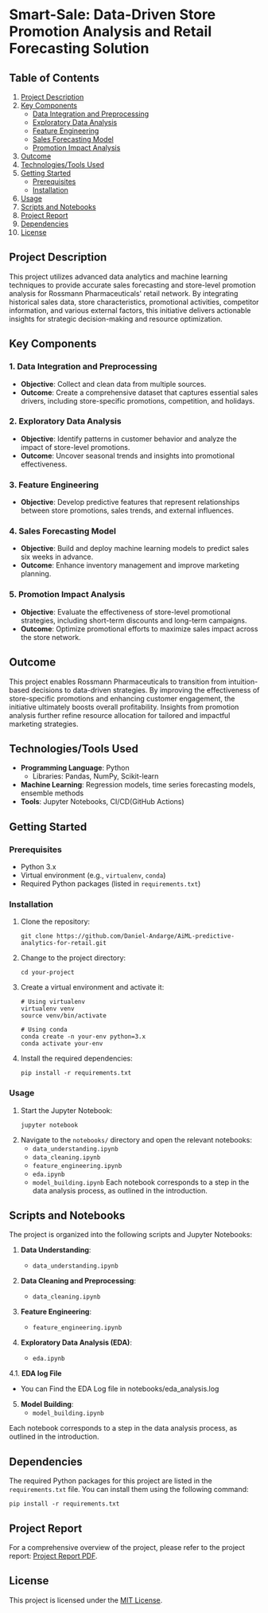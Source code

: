 # Smart-Sale: Data-Driven Store Promotion Analysis and Retail Forecasting Solution


## Table of Contents

1. [Project Description](#project-description)
2. [Key Components](#key-components)
   - [Data Integration and Preprocessing](#1-data-integration-and-preprocessing)
   - [Exploratory Data Analysis](#2-exploratory-data-analysis)
   - [Feature Engineering](#3-feature-engineering)
   - [Sales Forecasting Model](#4-sales-forecasting-model)
   - [Promotion Impact Analysis](#5-promotion-impact-analysis)
3. [Outcome](#outcome)
4. [Technologies/Tools Used](#technologies/tools-used)
5. [Getting Started](#getting-started)
   - [Prerequisites](#prerequisites)
   - [Installation](#installation)
6. [Usage](#usage)
7. [Scripts and Notebooks](#scripts-and-notebooks)
8. [Project Report](#project-report)
9. [Dependencies](#dependencies)
10. [License](#license)


## Project Description

This project utilizes advanced data analytics and machine learning techniques to provide accurate sales forecasting and store-level promotion analysis for Rossmann Pharmaceuticals' retail network. By integrating historical sales data, store characteristics, promotional activities, competitor information, and various external factors, this initiative delivers actionable insights for strategic decision-making and resource optimization.

## Key Components

### 1. Data Integration and Preprocessing
- **Objective**: Collect and clean data from multiple sources.
- **Outcome**: Create a comprehensive dataset that captures essential sales drivers, including store-specific promotions, competition, and holidays.

### 2. Exploratory Data Analysis
- **Objective**: Identify patterns in customer behavior and analyze the impact of store-level promotions.
- **Outcome**: Uncover seasonal trends and insights into promotional effectiveness.

### 3. Feature Engineering
- **Objective**: Develop predictive features that represent relationships between store promotions, sales trends, and external influences.

### 4. Sales Forecasting Model
- **Objective**: Build and deploy machine learning models to predict sales six weeks in advance.
- **Outcome**: Enhance inventory management and improve marketing planning.

### 5. Promotion Impact Analysis
- **Objective**: Evaluate the effectiveness of store-level promotional strategies, including short-term discounts and long-term campaigns.
- **Outcome**: Optimize promotional efforts to maximize sales impact across the store network.

## Outcome
This project enables Rossmann Pharmaceuticals to transition from intuition-based decisions to data-driven strategies. By improving the effectiveness of store-specific promotions and enhancing customer engagement, the initiative ultimately boosts overall profitability. Insights from promotion analysis further refine resource allocation for tailored and impactful marketing strategies.

## Technologies/Tools Used
- **Programming Language**: Python
  - Libraries: Pandas, NumPy, Scikit-learn
- **Machine Learning**: Regression models, time series forecasting models, ensemble methods
- **Tools**: Jupyter Notebooks, CI/CD(GitHub Actions)

## Getting Started

### Prerequisites

- Python 3.x
- Virtual environment (e.g., `virtualenv`, `conda`)
- Required Python packages (listed in `requirements.txt`)

### Installation

1. Clone the repository:
   ```
   git clone https://github.com/Daniel-Andarge/AiML-predictive-analytics-for-retail.git
   ```
2. Change to the project directory:
   ```
   cd your-project
   ```
3. Create a virtual environment and activate it:

   ```
   # Using virtualenv
   virtualenv venv
   source venv/bin/activate

   # Using conda
   conda create -n your-env python=3.x
   conda activate your-env
   ```

4. Install the required dependencies:
   ```
   pip install -r requirements.txt
   ```

### Usage

1. Start the Jupyter Notebook:
   ```
   jupyter notebook
   ```
2. Navigate to the `notebooks/` directory and open the relevant notebooks:
   - `data_understanding.ipynb`
   - `data_cleaning.ipynb`
   - `feature_engineering.ipynb`
   - `eda.ipynb`
   - `model_building.ipynb`
     Each notebook corresponds to a step in the data analysis process, as outlined in the introduction.

## Scripts and Notebooks

The project is organized into the following scripts and Jupyter Notebooks:

1. **Data Understanding**:

   - `data_understanding.ipynb`

2. **Data Cleaning and Preprocessing**:

   - `data_cleaning.ipynb`

3. **Feature Engineering**:

   - `feature_engineering.ipynb`

4. **Exploratory Data Analysis (EDA)**:

   - `eda.ipynb`

4.1. **EDA log File**

- You can Find the EDA Log file in notebooks/eda_analysis.log

5. **Model Building**:
   - `model_building.ipynb`

Each notebook corresponds to a step in the data analysis process, as outlined in the introduction.

## Dependencies

The required Python packages for this project are listed in the `requirements.txt` file. You can install them using the following command:

```
pip install -r requirements.txt
```

## Project Report

For a comprehensive overview of the project, please refer to the project report: [Project Report PDF](https://drive.google.com/file/d/1mvmU5Zjwo9nOu0kv4exXK7BdDqEOorKW/view).

## License

This project is licensed under the [MIT License](LICENSE).
